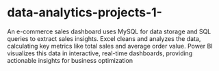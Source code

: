 # data-analytics-projects-1-
An e-commerce sales dashboard uses MySQL for data storage and SQL queries to extract sales insights. Excel cleans and analyzes the data, calculating key metrics like total sales and average order value. Power BI visualizes this data in interactive, real-time dashboards, providing actionable insights for business optimization
